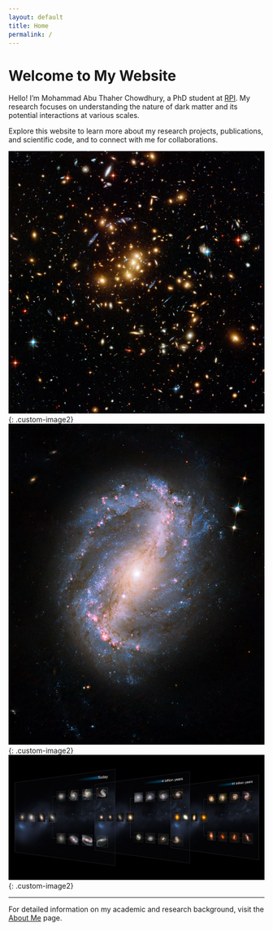 ```yaml
---
layout: default
title: Home
permalink: /
---
```


# Welcome to My Website

Hello! I’m Mohammad Abu Thaher Chowdhury, a PhD student at [RPI](https://www.rpi.edu/). My research focuses on understanding the nature of dark matter and its potential interactions at various scales.

Explore this website to learn more about my research projects, publications, and scientific code, and to connect with me for collaborations.


![Dark Matter Ring Galaxy Cluster](/assets/Images/DM_ring_galxycluster.jpg){: .custom-image2}
![NGC 6217 Galaxy](/assets/Images/NGC6217.jpg){: .custom-image2}
![Galaxy Cluster](/assets/Images/heic1315a.jpg){: .custom-image2}

---

For detailed information on my academic and research background, visit the [About Me](/about/) page.
